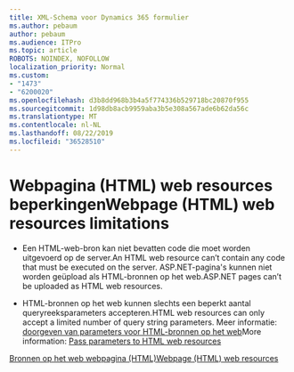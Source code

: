 ```yaml
---
title: XML-Schema voor Dynamics 365 formulier
ms.author: pebaum
author: pebaum
ms.audience: ITPro
ms.topic: article
ROBOTS: NOINDEX, NOFOLLOW
localization_priority: Normal
ms.custom:
- "1473"
- "6200020"
ms.openlocfilehash: d3b8dd968b3b4a5f774336b529718bc20870f955
ms.sourcegitcommit: 1d98db8acb9959aba3b5e308a567ade6b62da56c
ms.translationtype: MT
ms.contentlocale: nl-NL
ms.lasthandoff: 08/22/2019
ms.locfileid: "36528510"
---
```

# <a name="webpage-html-web-resources-limitations"></a><span data-ttu-id="6a793-102">Webpagina (HTML) web resources beperkingen</span><span class="sxs-lookup"><span data-stu-id="6a793-102">Webpage (HTML) web resources limitations</span></span>

* <span data-ttu-id="6a793-103">Een HTML-web-bron kan niet bevatten code die moet worden uitgevoerd op de server.</span><span class="sxs-lookup"><span data-stu-id="6a793-103">An HTML web resource can’t contain any code that must be executed on the server.</span></span> <span data-ttu-id="6a793-104">ASP.NET-pagina's kunnen niet worden geüpload als HTML-bronnen op het web.</span><span class="sxs-lookup"><span data-stu-id="6a793-104">ASP.NET pages can’t be uploaded as HTML web resources.</span></span>

* <span data-ttu-id="6a793-105">HTML-bronnen op het web kunnen slechts een beperkt aantal queryreeksparameters accepteren.</span><span class="sxs-lookup"><span data-stu-id="6a793-105">HTML web resources can only accept a limited number of query string parameters.</span></span> <span data-ttu-id="6a793-106">Meer informatie: [doorgeven van parameters voor HTML-bronnen op het web](https://docs.microsoft.com/dynamics365/customer-engagement/developer/webpage-html-web-resources#BKMK_PassingParametersToWebResources)</span><span class="sxs-lookup"><span data-stu-id="6a793-106">More information: [Pass parameters to HTML web resources](https://docs.microsoft.com/dynamics365/customer-engagement/developer/webpage-html-web-resources#BKMK_PassingParametersToWebResources)</span></span>

[<span data-ttu-id="6a793-107">Bronnen op het web webpagina (HTML)</span><span class="sxs-lookup"><span data-stu-id="6a793-107">Webpage (HTML) web resources</span></span>](https://docs.microsoft.com/dynamics365/customer-engagement/developer/webpage-html-web-resources)
